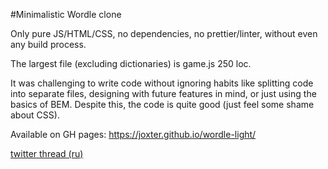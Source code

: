 #Minimalistic Wordle clone

Only pure JS/HTML/CSS, no dependencies, no prettier/linter, without even any
build process.

The largest file (excluding dictionaries) is game.js 250 loc.

It was challenging to write code without ignoring habits like splitting code
into separate files, designing with future features in mind, or just using 
the basics of BEM. Despite this, the code is quite good (just feel some shame
about CSS).

Available on GH pages: https://joxter.github.io/wordle-light/

[twitter thread (ru)](https://twitter.com/Joxterrr/status/1482450282290335744)